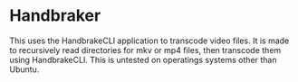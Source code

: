 Handbraker
==========

This uses the HandbrakeCLI application to transcode video files. It is made to recursively read directories for mkv or mp4 files, then transcode them using HandbrakeCLI. This is untested on operatings systems other than Ubuntu.
